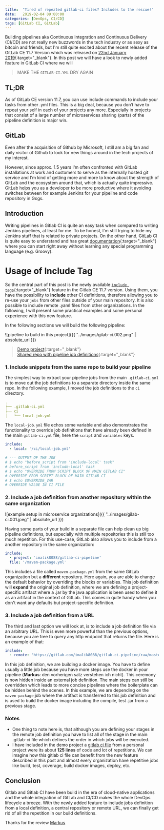 ```yaml
---
title:  "Tired of repeated gitlab-ci files? Includes to the rescue!"
date:   2019-02-04 09:00:00
categories: [DevOps, CI/CD]
tags: [GitLab CI, GitLab]
---
```


Building pipelines aka Continuous Integration and Continuous Delivery (CI/CD) are not really new buzzwords in the tech industry or as sexy as bitcoin and friends, but I'm still quite excited about the recent release of the GitLab CE 11.7 Version which was released on [22nd January 2019](https://about.gitlab.com/2019/01/22/gitlab-11-7-released/){:target="_blank"}. In this post we will have a look to newly added feature in GitLab CI where we will 

> MAKE THE `GITLAB-CI.YML` DRY AGAIN


## TL;DR
As of GitLab CE version 11.7, you can use include commands to include your tasks from other .yml files.  This is a big deal, because you don‘t have to repeat your self in each of your projects any more.  Especially in projects that consist of a large number of microservices sharing (parts) of the pipeline definition is major win.

## GitLab
Even after the acquisition of Github by Microsoft, I still am a big fan and daily visitor of Github to look for new things around in the tech projects of my interest.

However, since approx. 1.5 years I‘m often confronted with GitLab installations at work and customers to serve as the internally hosted git service and I‘m kind of getting more and more to know about the strength of GitLab and the ecosystem around that, which is actually quite impressive. GitLab helps you as a developer to be more productive where it avoiding switches between for example Jenkins for your pipeline and code repository in Gogs.

## Introduction
Writing pipelines in Gitlab CI is quite an easy task when compared to writing Jenkins pipelines, at least for me. To be honest, I'm still trying to hide my Jenkins stuff that is related to private projects. On the other hand, GitLab CI is quite easy to understand and has great [documentation](https://docs.gitlab.com/ce/ci/yaml/){:target="_blank"} where you can start right away without learning any special programming language (e.g. Groovy).

# Usage of Include Tag
So the central part of this post is the newly available [`include tags`](https://docs.gitlab.com/ce/ci/yaml/#include){:target="_blank"} feature in the Gitlab CE 11.7 version.  Using them, you have the possibility to **include** other CI definitions, therefore allowing you to re-use your `jobs` from other files outside of your main repository. It is also possible to include remote .yaml files from other organizations. In the following, I will present some practical examples and some personal experience with this new feature.

In the following sections we will build the following pipeline:

![pipeline to build in this project]({{ "../images/gilab-ci.002.png" | absolute_url }})

>[Demo project](https://gitlab.com/imalik8088/gitlab-ci-include-test){:target="_blank"}  
>[Shared repo with pipeline job definitions](https://gitlab.com/imalik8088/gitlab-ci-pipeline){:target="_blank"}

### 1. Include snippets from the same repo to build your pipeline

The simplest way to extract your pipeline jobs from the main `.gitlab-ci.yml` is to move out the job definitions to a separate directory inside the same repo. In the following example, I moved the job definitions to the `ci` directory.

```yaml
.
├── .gitlab-ci.yml
├── ci
│   └── local-job.yml
```
The `local-job.yml` file echos some variable and also demonstrates the functionality to override job definitions that have already been defined in the main `gitlab-ci.yml` file, here the `script` and `variables` keys.

```yaml
include:
  - local: '/ci/local-job.yml'

# --- OUTPUT OF THE JOB
# $ echo "before_script from 'include-local' task"
# before_script from 'include-local' task  
# $ echo "OVERRIDE FROM SCRIPT BLOCK OF MAIN GITLAB CI"
# OVERRIDE FROM SCRIPT BLOCK OF MAIN GITLAB CI  
# $ echo $OVERRIDE_VAR
# OVERRIDE VALUE IN CI FILE
```

### 2. Include a job definition from another repository within the same organization

![example setup in microservice organizations]({{ "../images/gilab-ci.001.jpeg" | absolute_url }})

Having some parts of your build in a separate file can help clean up big pipeline definitions, but especially with multiple repositories this is still too much repetition.  For this use-case, GitLab also allows you to include from a another repository in the same organization:


```yaml
include:
  - project: 'imalik8088/gitlab-ci-pipeline'
  file: '/maven-package.yml'
```

This includes a file called `maven-package.yml` from the same GitLab organization but a **different** repository. Here again, you are able to change the default behavior by overriding the blocks or variables. This job definition will **expand** the original job definition, where we are defining a project-specific artifact where a .jar by the java application is been used to define it as an artifact in the context of GitLab. This comes in quite handy when you don't want any defaults but project-specific definition.


### 3. Include a job definition from a URL

The third and last option we will look at, is to include a job definition file via an arbitrary URL.  This is even more powerful than the previous options, because you are free to query any http endpoint that returns the file.
Here is an example of that:

```yaml
include:
  - remote: 'https://gitlab.com/imalik8088/gitlab-ci-pipeline/raw/master/build-docker.yml'
```

In this job definition, we are building a docker image. You have to define usually a little job because you have more steps use the docker in your pipeline (**Markus**: den vorherigen satz verstehen ich nicht). This ceremony is now hidden inside an external job definition.  The main steps can still be overridden which leads to more concise pipelines where the boilerplate can be hidden behind the scenes. In this example, we are depending on the `maven-package` job where the artifact is transferred to this job definition and is used to build the docker image including the compile, test .jar from a previous stage.

### Notes
* One thing to note here is, that although you are defining your stages in the remote job definition you have to list all of the stage in the main .gitlab-ci file which defines the order in which jobs will be executed.
* I have included in the demo project a [gitlab ci file](https://gitlab.com/imalik8088/gitlab-ci-include-test/blob/master/old-without-includes.yml) from a personal project were its about **125 lines** of code and lot of repetitions. We can imagine how this gitlab ci file can benefit from the new feature described in this post and almost every organization have repetitive jobs like build, test, coverage, build docker images, deploy, etc.

## Conclusion
Gitlab and Gitlab CI have been build in the era of cloud-native applications and the whole integration of GitLab and CI/CD makes the whole DevOps lifecycle a breeze. With the newly added feature to include jobs definition from a local definition, a central repository or remote URL, we can finally get rid of all the repetition in our build definitions. 

Thanks for the review [Markus](https://twitter.com/markus1189)